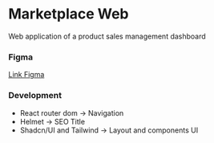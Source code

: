 # Marketplace Web

Web application of a product sales management dashboard

### Figma

[Link Figma](https://www.figma.com/design/NvSVQT1xYaySakDVJcKo2O/Gest%C3%A3o-de-Marketplace-(Community)?node-id=3-376&node-type=canvas&t=MoCc48My5qtehXQf-0)

### Development
- React router dom -> Navigation
- Helmet -> SEO Title
- Shadcn/UI and Tailwind -> Layout and components UI